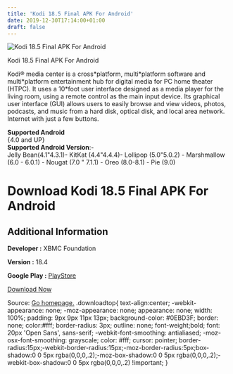 ```yaml
---
title: 'Kodi 18.5 Final APK For Android'
date: 2019-12-30T17:14:00+01:00
draft: false
---
```


![Kodi 18.5 Final APK For Android](https://i0.wp.com/apkhome.net/wp-content/uploads/2019/11/Kodi-18.5-Final.png "Kodi 18.5 Final APK For Android")

  

Kodi 18.5 Final APK For Android

Kodi® media center is a cross\*platform, multi\*platform software and multi\*platform entertainment hub for digital media for PC home theater (HTPC). It uses a 10\*foot user interface designed as a media player for the living room, using a remote control as the main input device. Its graphical user interface (GUI) allows users to easily browse and view videos, photos, podcasts, and music from a hard disk, optical disk, and local area network. Internet with just a few buttons.

**Supported Android**  
{4.0 and UP}  
**Supported Android Version**:-  
Jelly Bean(4.1"4.3.1)- KitKat (4.4"4.4.4)- Lollipop (5.0"5.0.2) - Marshmallow (6.0 - 6.0.1) - Nougat (7.0 " 7.1.1) - Oreo (8.0-8.1) - Pie (9.0)

Download Kodi 18.5 Final APK For Android
========================================

Additional Information
----------------------

**Developer :** XBMC Foundation

**Version :** 18.4

**Google Play :** [PlayStore](https://play.google.com/store/apps/details?id=org.xbmc.kodi)

  

[Download Now](https://store4app.co/post/kodi-18-5-final-apk-for-android_1573983852)

  
Source: [Go homepage.](https://store4app.co/post/kodi-18-5-final-apk-for-android_1573983852) .downloadtop{ text-align:center; -webkit-appearance: none; -moz-appearance: none; appearance: none; width: 100%; padding: 9px 9px 11px 13px; background-color: #0EBD3F; border: none; color:#fff; border-radius: 3px; outline: none; font-weight;bold; font: 20px 'Open Sans', sans-serif; -webkit-font-smoothing: antialiased; -moz-osx-font-smoothing: grayscale; color: #fff; cursor: pointer; border-radius:15px;-webkit-border-radius:15px;-moz-border-radius:5px;box-shadow:0 0 5px rgba(0,0,0,.2);-moz-box-shadow:0 0 5px rgba(0,0,0,.2);-webkit-box-shadow:0 0 5px rgba(0,0,0,.2) !important; }